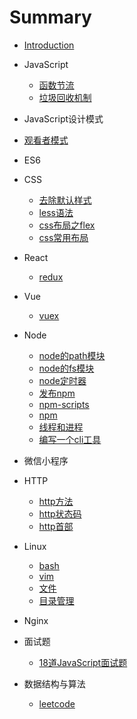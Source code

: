 # Summary

*  [Introduction](README.md)

* JavaScript
   * [函数节流](JavaScript/函数节流.md)
   * [垃圾回收机制](JavaScript/javascript垃圾回收机制.md)

* JavaScript设计模式
 * [观看者模式](JavaScript设计模式/观察者模式.md)
* ES6

*  CSS
    * [去除默认样式](CSS/去除默认样式.md)
    * [less语法](CSS/less语法.md)
    * [css布局之flex](CSS/css布局之flex.md)
    * [css常用布局](CSS/css常用布局.md)
* React
    * [redux](React/redux.md)
* Vue
    * [vuex](vue/vuex.md)
* Node
   * [node的path模块](node/node-path.md)
   * [node的fs模块](node/node-fs.md)
   * [node定时器](node/node定时器.md)
   * [发布npm](node/npm-publish.md)
   * [npm-scripts](node/npm-scripts.md)
   * [npm](node/npm.md)
   * [线程和进程](node/线程和进程.md)
   * [编写一个cli工具](node/编写一个cli工具.md)
* 微信小程序
* HTTP
   * [http方法](HTTP/http方法.md)
   * [http状态码](HTTP/http状态码.md)
   * [http首部](HTTP/http首部.md)
* Linux
   * [bash](linux/bash.md)
   * [vim](linux/vim.md)
   * [文件](linux/文件.md)
   * [目录管理](linux/目录管理.md)
* Nginx
* 面试题
   * [18道JavaScript面试题](面试题/18道js笔试题.md)
* 数据结构与算法
   * [leetcode](https://github.com/funnycoderstar/leetcode/issues)

